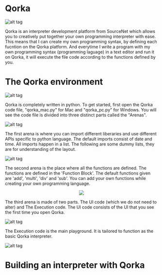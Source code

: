 Qorka
=======

![alt tag](http://3.bp.blogspot.com/-Jq-LXLknT-o/VZu1kXSJS3I/AAAAAAAAB7o/kd-Qy4_eKeA/s1600/mac-book-air-2%2Bcopy.png)

Qorka is an interpreter development platform from SourceNet which allows you to creatively put together your own programming interpreter with ease. This means that I can create my own programming syntax, by defining each fucntion on the Qorka platform. And everytime I write a program with my own programming syntax (programming laguage) in a text editor and run it on Qorka, it will execute the file code according to the functions defined by you.

The Qorka environment
=======

![alt tag](http://2.bp.blogspot.com/-rCPA4VoA3Oc/VZu7e23nhUI/AAAAAAAAB8o/u3t4LKZUtC8/s1600/summer%2Bjam%2Bseries.jpg)

Qorka is completely written in python. To get started, first open the Qorka code file, "qorka_mac.py" for Mac and "qorka_pc.py" for Windows. You will see the code file is divided into three distinct parts called the "Arenas".

![alt tag](http://3.bp.blogspot.com/-9i_y-YkxF9Q/VZu6xoxRPqI/AAAAAAAAB8I/WoGa51vL91Y/s1600/Screen%2BShot%2B2015-07-07%2Bat%2B4.59.57%2BPM.png)

The first arena is where you can import different liberaries and use different APIs specific to python language. The default imports consist of date and time. All imports happen in a list. The following are some dummy lists, they are for understanding of the layout.

![alt tag](http://1.bp.blogspot.com/-F_YF730Wqbo/VZu6xqkYzCI/AAAAAAAAB8E/xOB0hr_wEq4/s1600/Screen%2BShot%2B2015-07-07%2Bat%2B5.02.45%2BPM.png)

The second arena is the place where all the functions are defined. The functions are defined in the 'Function Block'. The default functions given are 'add', 'multi', 'div' and 'sub'. You can add your own functions while creating your own programming language.

<div style="text-align:center"><img src ="http://3.bp.blogspot.com/-gyec18bvEEI/VZu6xKYLzVI/AAAAAAAAB8A/FY-_mUNzCVg/s1600/Screen%2BShot%2B2015-07-07%2Bat%2B5.04.59%2BPM.png" /></div>

The third arena is made of two parts. The UI code (which we do not need to alter) and The Execution code. 
The UI code consists of the UI that you see the first time you open Qorka.

![alt tag](http://3.bp.blogspot.com/-iy7NRPAYQXE/VZu6yf6rZ-I/AAAAAAAAB8Q/g1gXQGj2XAE/s1600/Screen%2BShot%2B2015-07-07%2Bat%2B5.07.57%2BPM.png)

The Execution code is the main playground. It is tailored to function as the basic Qorka interpreter.

![alt tag](http://4.bp.blogspot.com/--GAhYagLf-0/VZu6y_mia0I/AAAAAAAAB8c/EtZSCNjuVYw/s1600/Screen%2BShot%2B2015-07-07%2Bat%2B5.08.15%2BPM.png)

Building an interpreter with Qorka
=======
